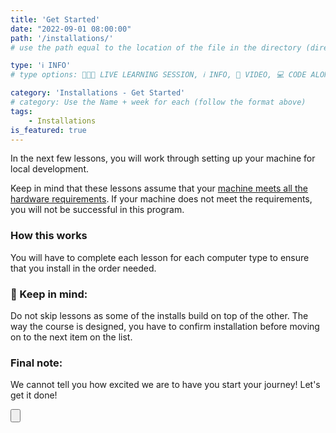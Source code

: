 ```yaml
---
title: 'Get Started'
date: "2022-09-01 08:00:00"
path: '/installations/'
# use the path equal to the location of the file in the directory (directory structure)

type: 'ℹ️ INFO'
# type options: 👩🏽‍🏫 LIVE LEARNING SESSION, ℹ️ INFO, 🎥 VIDEO, 💻 CODE ALONG, 🥼LAB, ↩️ REVIEW/NOTES, 👥 GROUP LEARNING, 👷🏼‍♂️ GROUP PROJECT, 🧠 ASSESSMENT, 📝 ASSIGNMENT

category: 'Installations - Get Started'
# category: Use the Name + week for each (follow the format above)
tags: 
    - Installations
is_featured: true
---
```

In the next few lessons, you will work through setting up your machine for local development.

Keep in mind that these lessons assume that your [machine meets all the hardware requirements](https://learn.nashvillesoftwareschool.com/blog/2022/01/14/hardware-requirements-web-development-bootcamps-at-nss). If your machine does not meet the requirements, you will not be successful in this program.

### How this works
You will have to complete each lesson for each computer type to ensure that you install in the order needed.

### 👀 Keep in mind:
Do not skip lessons as some of the installs build on top of the other. The way the course is designed, you have to confirm installation before moving on to the next item on the list.

### Final note:
We cannot tell you how excited we are to have you start your journey! Let's get it done!

<input type="button" id="close" onclick="window.close()" />
